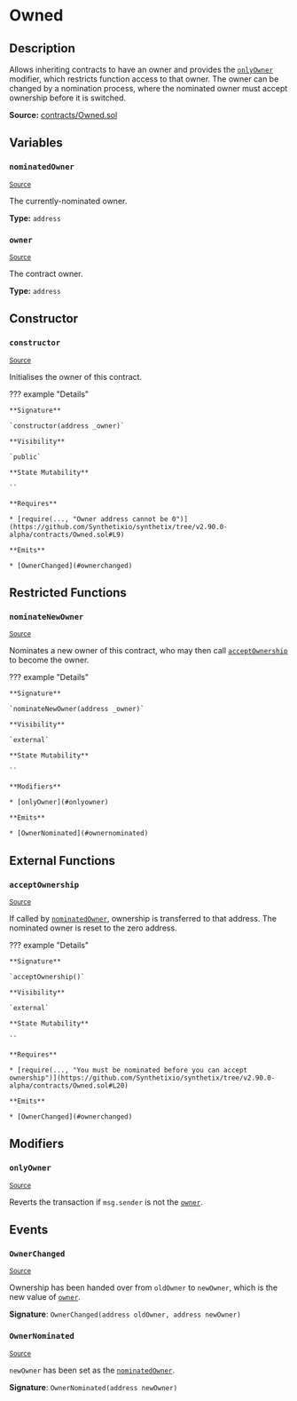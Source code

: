 # Owned

## Description

Allows inheriting contracts to have an owner and provides the [`onlyOwner`](#onlyowner) modifier, which restricts function access to that owner.
The owner can be changed by a nomination process, where the nominated owner must accept ownership before it is switched.

**Source:** [contracts/Owned.sol](https://github.com/Synthetixio/synthetix/tree/v2.90.0-alpha/contracts/Owned.sol)

## Variables

### `nominatedOwner`

<sub>[Source](https://github.com/Synthetixio/synthetix/tree/v2.90.0-alpha/contracts/Owned.sol#L6)</sub>

The currently-nominated owner.

**Type:** `address`

### `owner`

<sub>[Source](https://github.com/Synthetixio/synthetix/tree/v2.90.0-alpha/contracts/Owned.sol#L5)</sub>

The contract owner.

**Type:** `address`

## Constructor

### `constructor`

<sub>[Source](https://github.com/Synthetixio/synthetix/tree/v2.90.0-alpha/contracts/Owned.sol#L8)</sub>

Initialises the owner of this contract.

??? example "Details"

    **Signature**

    `constructor(address _owner)`

    **Visibility**

    `public`

    **State Mutability**

    ``

    **Requires**

    * [require(..., "Owner address cannot be 0")](https://github.com/Synthetixio/synthetix/tree/v2.90.0-alpha/contracts/Owned.sol#L9)

    **Emits**

    * [OwnerChanged](#ownerchanged)

## Restricted Functions

### `nominateNewOwner`

<sub>[Source](https://github.com/Synthetixio/synthetix/tree/v2.90.0-alpha/contracts/Owned.sol#L14)</sub>

Nominates a new owner of this contract, who may then call [`acceptOwnership`](#acceptownership) to become the owner.

??? example "Details"

    **Signature**

    `nominateNewOwner(address _owner)`

    **Visibility**

    `external`

    **State Mutability**

    ``

    **Modifiers**

    * [onlyOwner](#onlyowner)

    **Emits**

    * [OwnerNominated](#ownernominated)

## External Functions

### `acceptOwnership`

<sub>[Source](https://github.com/Synthetixio/synthetix/tree/v2.90.0-alpha/contracts/Owned.sol#L19)</sub>

If called by [`nominatedOwner`](#nominatedowner), ownership is transferred to that address.
The nominated owner is reset to the zero address.

??? example "Details"

    **Signature**

    `acceptOwnership()`

    **Visibility**

    `external`

    **State Mutability**

    ``

    **Requires**

    * [require(..., "You must be nominated before you can accept ownership")](https://github.com/Synthetixio/synthetix/tree/v2.90.0-alpha/contracts/Owned.sol#L20)

    **Emits**

    * [OwnerChanged](#ownerchanged)

## Modifiers

### `onlyOwner`

<sub>[Source](https://github.com/Synthetixio/synthetix/tree/v2.90.0-alpha/contracts/Owned.sol#L26)</sub>

Reverts the transaction if `msg.sender` is not the [`owner`](#owner).

## Events

### `OwnerChanged`

<sub>[Source](https://github.com/Synthetixio/synthetix/tree/v2.90.0-alpha/contracts/Owned.sol#L36)</sub>

Ownership has been handed over from `oldOwner` to `newOwner`, which is the new value of [`owner`](#owner).

**Signature**: `OwnerChanged(address oldOwner, address newOwner)`

### `OwnerNominated`

<sub>[Source](https://github.com/Synthetixio/synthetix/tree/v2.90.0-alpha/contracts/Owned.sol#L35)</sub>

`newOwner` has been set as the [`nominatedOwner`](#nominatedowner).

**Signature**: `OwnerNominated(address newOwner)`
